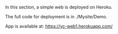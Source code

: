 In this section, a simple web is deployed on Heroku.

The full code for deployment is in ./Mysite/Demo.

App is available at: <https://yc-web1.herokuapp.com/>
